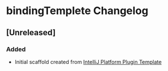 <!-- Keep a Changelog guide -> https://keepachangelog.com -->

# bindingTemplete Changelog

## [Unreleased]
### Added
- Initial scaffold created from [IntelliJ Platform Plugin Template](https://github.com/JetBrains/intellij-platform-plugin-template)
